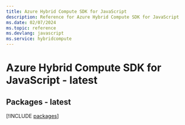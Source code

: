 ```yaml
---
title: Azure Hybrid Compute SDK for JavaScript
description: Reference for Azure Hybrid Compute SDK for JavaScript
ms.date: 02/07/2024
ms.topic: reference
ms.devlang: javascript
ms.service: hybridcompute
---
```

# Azure Hybrid Compute SDK for JavaScript - latest
## Packages - latest
[!INCLUDE [packages](hybrid-compute-index.md)]